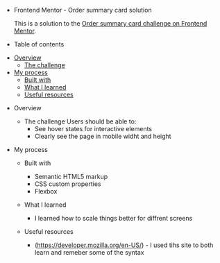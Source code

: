 * Frontend Mentor - Order summary card solution

  This is a solution to the [Order summary card challenge on Frontend Mentor](https://www.frontendmentor.io/challenges/order-summary-component-QlPmajDUj). 

* Table of contents

- [Overview](#overview)
  - [The challenge](#the-challenge)
- [My process](#my-process)
  - [Built with](#built-with)
  - [What I learned](#what-i-learned)
  - [Useful resources](#useful-resources)

* Overview
  - The challenge
     Users should be able to:
      - See hover states for interactive elements
      - Clearly see the page in mobile widht and height
* My process

  - Built with
    - Semantic HTML5 markup
    - CSS custom properties
    - Flexbox
   - What I learned

      - I learned how to scale things better for diffrent screens

  - Useful resources
    - (https://developer.mozilla.org/en-US/) - I used tihs site to both learn and remeber some of the syntax


